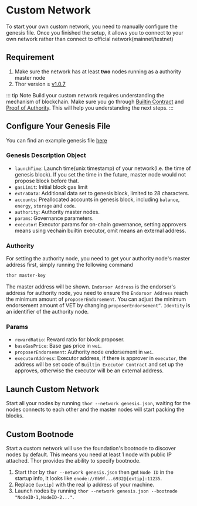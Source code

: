 # Custom Network

To start your own custom network, you need to manually configure the genesis file. Once you finished the setup, it allows you to connect to your own network rather than connect to official network(mainnet/testnet)

## Requirement

1. Make sure the network has at least **two** nodes running as a authority master node
2. Thor version ≥ [v1.0.7](https://github.com/vechain/thor/releases/tag/v1.0.7)

::: tip Note
Build your custom network requires understanding the mechanism of blockchain. Make sure you go through [Builtin Contract](/thor/learn/builtin-contracts) and [Proof of Authority](/thor/learn/proof-of-authority). This will help you understanding the next steps.
:::

## Configure Your Genesis File

You can find an example genesis file [here](https://github.com/vechain/thor/blob/master/genesis/example.json)

### Genesis Description Object

+ `launchTime`: Launch time(unix timestamp) of your network(I.e. the time of genesis block). If you set the time in the future, master node would not propose block before that.
+ `gasLimit`: Initial block gas limit
+ `extraData`: Additional data set to genesis block, limited to 28 characters.
+ `accounts`: Preallocated accounts in genesis block, including `balance`, `energy`, `storage` and `code`.
+ `authority`: Authority master nodes.
+ `params`: Governance parameters.
+ `executor`: Executor params for on-chain governance, setting approvers means using vechain builtin executor, omit means an external address.

### Authority

For setting the authority node, you need to get your authority node's master address first, simply running the following command

``` bash
thor master-key
``` 

The master address will be shown. `Endorsor Address` is the endorser's address for authority node, you need to ensure the `Endorsor Address`  reach the minimum amount of `proposerEndorsement`. You can adjust the minimum endorsement amount of VET by changing `proposerEndorsement”`. `Identity` is an identifier of the authority node.

### Params

- `rewardRatio`: Reward ratio for block proposer.
- `baseGasPrice`: Base gas price in `wei`.
- `proposerEndorsement`: Authority node endorsement in `wei`.
- `executorAddress`: Executor address, if there is approver in `executor`, the address will be set code of `Builtin Executor Contract` and set up the approves, otherwise the executor will be an external address.

## Launch Custom Network 

Start all your nodes by running `thor --network genesis.json`, waiting for the nodes connects to each other and the master nodes will start packing the blocks.

## Custom Bootnode

Start a custom network will use the foundation's bootnode to discover nodes by default. This means you need at least 1 node with public IP attached. Thor provides the ability to specify bootnode.

1. Start thor by `thor --network genesis.json` then get `Node ID` in the startup info, it looks like `enode://0b9f...6932@[extip]:11235`.
2. Replace `[extip]` with the real ip address of your machine.
3. Launch nodes by running `thor --network genesis.json --bootnode "NodeID-1,NodeID-2..."`.
